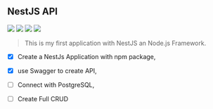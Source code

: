 ## NestJS API

![](https://img.shields.io/badge/Node.js-43853D?style=for-the-badge&logo=node.js&logoColor=white) ![](https://img.shields.io/badge/npm-CB3837?style=for-the-badge&logo=npm&logoColor=white) ![](https://img.shields.io/badge/TypeScript-007ACC?style=for-the-badge&logo=typescript&logoColor=white) ![](https://img.shields.io/badge/Markdown-000000?style=for-the-badge&logo=markdown&logoColor=white)

> This is my first application with NestJS an Node.js Framework.

 - [x] Create a NestJs Application with npm package,
 - [x] use Swagger to create API,
 
 - [ ] Connect with PostgreSQL,
 
 - [ ] Create Full CRUD